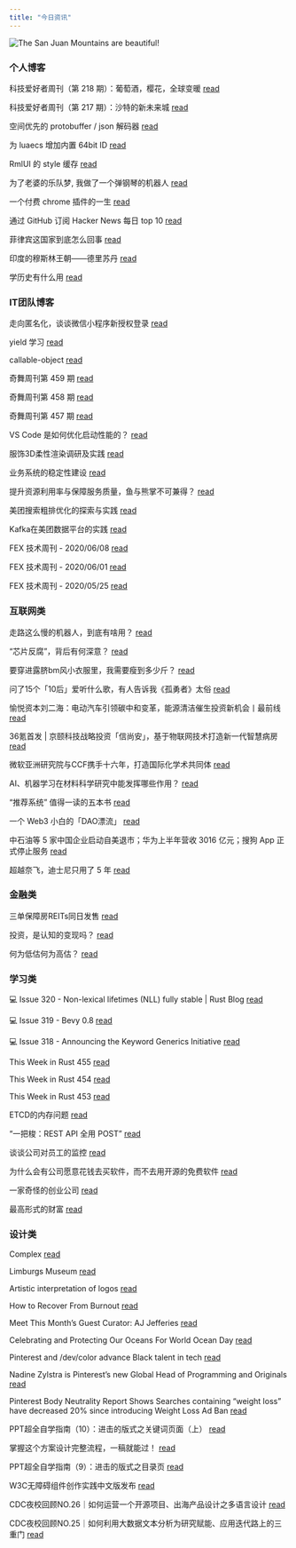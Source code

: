 ```yaml
---
title: "今日资讯"
---
```


![The San Juan Mountains are beautiful!](https://cn.bing.com/th?id=OHR.BoundaryWaters_EN-US1592534087_UHD.jpg "San Juan Mountains")

### 个人博客

   科技爱好者周刊（第 218 期）：葡萄酒，樱花，全球变暖 [read](http://www.ruanyifeng.com/blog/2022/08/weekly-issue-218.html)

   科技爱好者周刊（第 217 期）：沙特的新未来城 [read](http://www.ruanyifeng.com/blog/2022/08/weekly-issue-217.html)

   空间优先的 protobuffer / json 解码器 [read](https://blog.codingnow.com/2022/08/memory_compat_protobuffer_json_unmarshaling.html)

   为 luaecs 增加内置 64bit ID [read](https://blog.codingnow.com/2022/08/luaecs_eid.html)

   RmlUI 的 style 缓存 [read](https://blog.codingnow.com/2022/07/rmlui_style_cache.html)

   为了老婆的乐队梦, 我做了一个弹钢琴的机器人 [read](https://blog.t9t.io/modsoul-2022-07-29/)

   一个付费 chrome 插件的一生 [read](https://blog.t9t.io/star-history-2021-01-21/)

   通过 GitHub 订阅 Hacker News 每日 top 10 [read](https://blog.t9t.io/headllines-2020-09-03/)

   菲律宾这国家到底怎么回事 [read](https://www.kymjs.com/history/2022/05/11/01)

   印度的穆斯林王朝——德里苏丹 [read](https://www.kymjs.com/pay/history/2022/05/08/01)

   学历史有什么用 [read](https://www.kymjs.com/history/2022/05/04/01)

### IT团队博客

   走向匿名化，谈谈微信小程序新授权登录 [read](http://www.alloyteam.com/2021/04/15431/)

   yield 学习 [read](http://www.alloyteam.com/2021/03/15427/)

   callable-object [read](http://www.alloyteam.com/2021/03/callable-object/)

   奇舞周刊第 459 期 [read](https://weekly.75.team/issue459.html)

   奇舞周刊第 458 期 [read](https://weekly.75.team/issue458.html)

   奇舞周刊第 457 期 [read](https://weekly.75.team/issue457.html)

   VS Code 是如何优化启动性能的？ [read](https://fed.taobao.org/blog/taofed/do71ct/wpsf10)

   服饰3D柔性渲染调研及实践 [read](https://fed.taobao.org/blog/taofed/do71ct/fufsgh)

   业务系统的稳定性建设 [read](https://fed.taobao.org/blog/taofed/do71ct/fc3cy0)

   提升资源利用率与保障服务质量，鱼与熊掌不可兼得？ [read](https://tech.meituan.com/2022/08/11/load-auto-regulator.html)

   美团搜索粗排优化的探索与实践 [read](https://tech.meituan.com/2022/08/11/coarse-ranking-exploration-practice.html)

   Kafka在美团数据平台的实践 [read](https://tech.meituan.com/2022/08/04/the-practice-of-kafka-in-the-meituan-data-platform.html)

   FEX 技术周刊 - 2020/06/08 [read](http://fex.baidu.com/blog/2020/06/fex-weekly-08//)

   FEX 技术周刊 - 2020/06/01 [read](http://fex.baidu.com/blog/2020/06/fex-weekly-01//)

   FEX 技术周刊 - 2020/05/25 [read](http://fex.baidu.com/blog/2020/05/fex-weekly-25//)

### 互联网类

   走路这么慢的机器人，到底有啥用？ [read](http://www.huxiu.com/article/634248.html?f=wangzhan)

   “芯片反腐”，背后有何深意？ [read](http://www.huxiu.com/article/634234.html?f=wangzhan)

   要穿进露脐bm风小衣服里，我需要瘦到多少斤？ [read](http://www.huxiu.com/article/634000.html?f=wangzhan)

   问了15个「10后」爱听什么歌，有人告诉我《孤勇者》太俗 [read](https://36kr.com/p/1869719221047816)

   愉悦资本刘二海：电动汽车引领碳中和变革，能源清洁催生投资新机会丨最前线 [read](https://36kr.com/p/1869105888957188)

   36氪首发 \| 京颐科技战略投资「信尚安」，基于物联网技术打造新一代智慧病房 [read](https://36kr.com/p/1869112414376452)

   微软亚洲研究院与CCF携手十六年，打造国际化学术共同体 [read](https://www.msra.cn/zh-cn/news/features/msra-ccf)

   AI、机器学习在材料科学研究中能发挥哪些作用？ [read](https://www.msra.cn/zh-cn/news/features/tie-yan-liu-linwang-wang)

   “推荐系统” 值得一读的五本书 [read](https://www.msra.cn/zh-cn/news/features/book-list-on-recommender-systems)

   一个 Web3 小白的「DAO漂流」 [read](http://www.geekpark.net/news/306484)

   中石油等 5 家中国企业启动自美退市；华为上半年营收 3016 亿元；搜狗 App 正式停止服务 [read](http://www.geekpark.net/news/306483)

   超越奈飞，迪士尼只用了 5 年 [read](http://www.geekpark.net/news/306474)

### 金融类

   三单保障房REITs同日发售 [read](http://xueqiu.com/5117995320/227954908)

   投资，是认知的变现吗？ [read](http://xueqiu.com/6056806984/227946761)

   何为低估何为高估？ [read](http://xueqiu.com/1755110761/227949869)

### 学习类

   💻 Issue 320 - Non-lexical lifetimes (NLL) fully stable \| Rust Blog [read](https://rust.libhunt.com/newsletter/320)

   💻 Issue 319 - Bevy 0.8 [read](https://rust.libhunt.com/newsletter/319)

   💻 Issue 318 - Announcing the Keyword Generics Initiative [read](https://rust.libhunt.com/newsletter/318)

   This Week in Rust 455 [read](https://this-week-in-rust.org/blog/2022/08/10/this-week-in-rust-455/)

   This Week in Rust 454 [read](https://this-week-in-rust.org/blog/2022/08/03/this-week-in-rust-454/)

   This Week in Rust 453 [read](https://this-week-in-rust.org/blog/2022/07/27/this-week-in-rust-453/)

   ETCD的内存问题 [read](https://coolshell.cn/articles/22242.html)

   “一把梭：REST API 全用 POST” [read](https://coolshell.cn/articles/22173.html)

   谈谈公司对员工的监控 [read](https://coolshell.cn/articles/22157.html)

   为什么会有公司愿意花钱去买软件，而不去用开源的免费软件 [read](https://wanqu.co/p/7581?s=rss)

   一家奇怪的创业公司 [read](https://wanqu.co/p/7580?s=rss)

   最高形式的财富 [read](https://wanqu.co/p/7579?s=rss)

### 设计类

   Complex [read](https://www.behance.net/gallery/149533101/Complex)

   Limburgs Museum [read](https://www.behance.net/gallery/142642153/Limburgs-Museum)

   Artistic interpretation of logos [read](https://www.behance.net/gallery/150228693/Artistic-interpretation-of-logos)

   How to Recover From Burnout [read](https://medium.com/behance-blog/how-to-recover-from-burnout-d9d783a09c68?source=rss-f5272b7f3182------2)

   Meet This Month’s Guest Curator: AJ Jefferies [read](https://medium.com/behance-blog/meet-this-months-guest-curator-aj-jeffries-df95220b780f?source=rss-f5272b7f3182------2)

   Celebrating and Protecting Our Oceans For World Ocean Day [read](https://medium.com/behance-blog/celebrating-and-protecting-our-oceans-for-world-ocean-day-2c24a64c913e?source=rss-f5272b7f3182------2)

   Pinterest and /dev/color advance Black talent in tech [read](https://newsroom.pinterest.com/en/post/pinterest-and-devcolor-advance-black-talent-in-tech)

   Nadine Zylstra is Pinterest’s new Global Head of Programming and Originals [read](https://newsroom.pinterest.com/en/post/nadine-zylstra-is-pinterests-new-global-head-of-programming-and-originals)

   Pinterest Body Neutrality Report Shows Searches containing “weight loss” have decreased 20% since introducing Weight Loss Ad Ban [read](https://newsroom.pinterest.com/en/post/pinterest-body-neutrality-report-shows-searches-containing-weight-loss-have-decreased-20-since)

   PPT超全自学指南（10）：进击的版式之关键词页面（上） [read](https://www.uisdc.com/ppt-self-study-method-10)

   掌握这个方案设计完整流程，一稿就能过！ [read](https://www.uisdc.com/scheme-design-process)

   PPT超全自学指南（9）：进击的版式之目录页 [read](https://www.uisdc.com/ppt-self-study-method-9)

   W3C无障碍组件创作实践中文版发布 [read](https://cdc.tencent.com/2022/08/12/w3c%e6%97%a0%e9%9a%9c%e7%a2%8d%e7%bb%84%e4%bb%b6%e5%88%9b%e4%bd%9c%e5%ae%9e%e8%b7%b5%e4%b8%ad%e6%96%87%e7%89%88%e5%8f%91%e5%b8%83/)

   CDC夜校回顾NO.26｜如何运营一个开源项目、出海产品设计之多语言设计 [read](https://cdc.tencent.com/2022/07/19/cdc%e5%a4%9c%e6%a0%a1%e5%9b%9e%e9%a1%beno-26%ef%bd%9c%e5%a6%82%e4%bd%95%e8%bf%90%e8%90%a5%e4%b8%80%e4%b8%aa%e5%bc%80%e6%ba%90%e9%a1%b9%e7%9b%ae%e3%80%81%e5%87%ba%e6%b5%b7%e4%ba%a7%e5%93%81%e8%ae%be/)

   CDC夜校回顾NO.25｜如何利用大数据文本分析为研究赋能、应用迭代路上的三重门 [read](https://cdc.tencent.com/2022/06/08/cdc%e5%a4%9c%e6%a0%a1%e5%9b%9e%e9%a1%beno-25%ef%bd%9c%e5%a6%82%e4%bd%95%e5%88%a9%e7%94%a8%e5%a4%a7%e6%95%b0%e6%8d%ae%e6%96%87%e6%9c%ac%e5%88%86%e6%9e%90%e4%b8%ba%e7%a0%94%e7%a9%b6%e8%b5%8b%e8%83%bd-2/)

